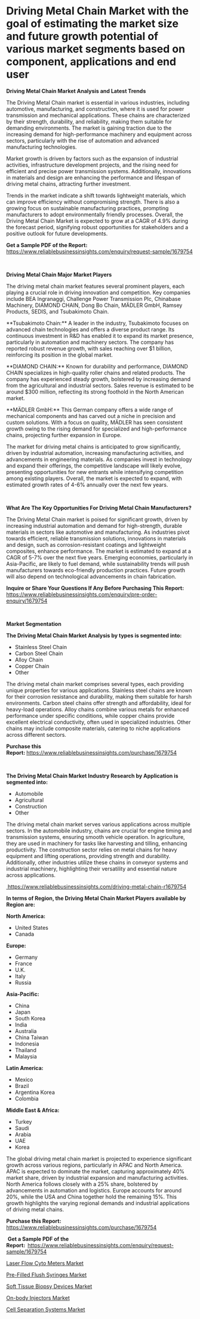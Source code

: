 <p><h1>Driving Metal Chain Market with the goal of estimating the market size and future growth potential of various market segments based on component, applications and end user</h1></p><p><strong>Driving Metal Chain Market Analysis and Latest Trends</strong></p>
<p><p>The Driving Metal Chain market is essential in various industries, including automotive, manufacturing, and construction, where it is used for power transmission and mechanical applications. These chains are characterized by their strength, durability, and reliability, making them suitable for demanding environments. The market is gaining traction due to the increasing demand for high-performance machinery and equipment across sectors, particularly with the rise of automation and advanced manufacturing technologies.</p><p>Market growth is driven by factors such as the expansion of industrial activities, infrastructure development projects, and the rising need for efficient and precise power transmission systems. Additionally, innovations in materials and design are enhancing the performance and lifespan of driving metal chains, attracting further investment.</p><p>Trends in the market indicate a shift towards lightweight materials, which can improve efficiency without compromising strength. There is also a growing focus on sustainable manufacturing practices, prompting manufacturers to adopt environmentally friendly processes. Overall, the Driving Metal Chain Market is expected to grow at a CAGR of 4.9% during the forecast period, signifying robust opportunities for stakeholders and a positive outlook for future developments.</p></p>
<p><strong>Get a Sample PDF of the Report:&nbsp;</strong> <a href="https://www.reliablebusinessinsights.com/enquiry/request-sample/1679754?utm_campaign=950&utm_medium=2&utm_source=Github&utm_content=ia&utm_term=28122024&utm_id=driving-metal-chain">https://www.reliablebusinessinsights.com/enquiry/request-sample/1679754</a></p>
<p>&nbsp;</p>
<p><strong>Driving Metal Chain Major Market Players</strong></p>
<p><p>The driving metal chain market features several prominent players, each playing a crucial role in driving innovation and competition. Key companies include BEA Ingranaggi, Challenge Power Transmission Plc, Chinabase Machinery, DIAMOND CHAIN, Dong Bo Chain, MÄDLER GmbH, Ramsey Products, SEDIS, and Tsubakimoto Chain.</p><p>**Tsubakimoto Chain:** A leader in the industry, Tsubakimoto focuses on advanced chain technologies and offers a diverse product range. Its continuous investment in R&D has enabled it to expand its market presence, particularly in automation and machinery sectors. The company has reported robust revenue growth, with sales reaching over $1 billion, reinforcing its position in the global market.</p><p>**DIAMOND CHAIN:** Known for durability and performance, DIAMOND CHAIN specializes in high-quality roller chains and related products. The company has experienced steady growth, bolstered by increasing demand from the agricultural and industrial sectors. Sales revenue is estimated to be around $300 million, reflecting its strong foothold in the North American market.</p><p>**MÄDLER GmbH:** This German company offers a wide range of mechanical components and has carved out a niche in precision and custom solutions. With a focus on quality, MÄDLER has seen consistent growth owing to the rising demand for specialized and high-performance chains, projecting further expansion in Europe.</p><p>The market for driving metal chains is anticipated to grow significantly, driven by industrial automation, increasing manufacturing activities, and advancements in engineering materials. As companies invest in technology and expand their offerings, the competitive landscape will likely evolve, presenting opportunities for new entrants while intensifying competition among existing players. Overall, the market is expected to expand, with estimated growth rates of 4-6% annually over the next few years.</p></p>
<p>&nbsp;</p>
<p><strong>What Are The Key Opportunities For Driving Metal Chain Manufacturers?</strong></p>
<p><p>The Driving Metal Chain market is poised for significant growth, driven by increasing industrial automation and demand for high-strength, durable materials in sectors like automotive and manufacturing. As industries pivot towards efficient, reliable transmission solutions, innovations in materials and design, such as corrosion-resistant coatings and lightweight composites, enhance performance. The market is estimated to expand at a CAGR of 5-7% over the next five years. Emerging economies, particularly in Asia-Pacific, are likely to fuel demand, while sustainability trends will push manufacturers towards eco-friendly production practices. Future growth will also depend on technological advancements in chain fabrication.</p></p>
<p><strong>Inquire or Share Your Questions If Any Before Purchasing This Report:</strong> <a href="https://www.reliablebusinessinsights.com/enquiry/pre-order-enquiry/1679754?utm_campaign=950&utm_medium=2&utm_source=Github&utm_content=ia&utm_term=28122024&utm_id=driving-metal-chain">https://www.reliablebusinessinsights.com/enquiry/pre-order-enquiry/1679754</a></p>
<p>&nbsp;</p>
<p><strong>Market Segmentation</strong></p>
<p><strong>The Driving Metal Chain Market Analysis by types is segmented into:</strong></p>
<p><ul><li>Stainless Steel Chain</li><li>Carbon Steel Chain</li><li>Alloy Chain</li><li>Copper Chain</li><li>Other</li></ul></p>
<p><p>The driving metal chain market comprises several types, each providing unique properties for various applications. Stainless steel chains are known for their corrosion resistance and durability, making them suitable for harsh environments. Carbon steel chains offer strength and affordability, ideal for heavy-load operations. Alloy chains combine various metals for enhanced performance under specific conditions, while copper chains provide excellent electrical conductivity, often used in specialized industries. Other chains may include composite materials, catering to niche applications across different sectors.</p></p>
<p><strong>Purchase this Report:&nbsp;</strong><a href="https://www.reliablebusinessinsights.com/purchase/1679754?utm_campaign=950&utm_medium=2&utm_source=Github&utm_content=ia&utm_term=28122024&utm_id=driving-metal-chain">https://www.reliablebusinessinsights.com/purchase/1679754</a></p>
<p>&nbsp;</p>
<p><strong>The Driving Metal Chain Market Industry Research by Application is segmented into:</strong></p>
<p><ul><li>Automobile</li><li>Agricultural</li><li>Construction</li><li>Other</li></ul></p>
<p><p>The driving metal chain market serves various applications across multiple sectors. In the automobile industry, chains are crucial for engine timing and transmission systems, ensuring smooth vehicle operation. In agriculture, they are used in machinery for tasks like harvesting and tilling, enhancing productivity. The construction sector relies on metal chains for heavy equipment and lifting operations, providing strength and durability. Additionally, other industries utilize these chains in conveyor systems and industrial machinery, highlighting their versatility and essential nature across applications.</p></p>
<p><a href="https://www.reliablebusinessinsights.com/driving-metal-chain-r1679754?utm_campaign=950&utm_medium=2&utm_source=Github&utm_content=ia&utm_term=28122024&utm_id=driving-metal-chain">&nbsp;https://www.reliablebusinessinsights.com/driving-metal-chain-r1679754</a></p>
<p><strong>In terms of Region, the Driving Metal Chain Market Players available by Region are:</strong></p>
<p>
    <p> <strong> North America: </strong>
        <ul>
            <li>United States</li>
            <li>Canada</li>
        </ul>
        </p> 
    <p> <strong> Europe: </strong>
        <ul>
            <li>Germany</li>
            <li>France</li>
            <li>U.K.</li>
            <li>Italy</li>
            <li>Russia</li>
        </ul>
        </p> 
    <p> <strong> Asia-Pacific: </strong>
        <ul>
            <li>China</li>
            <li>Japan</li>
            <li>South Korea</li>
            <li>India</li>
            <li>Australia</li>
            <li>China Taiwan</li>
            <li>Indonesia</li>
            <li>Thailand</li>
            <li>Malaysia</li>
        </ul>
        </p> 
    <p> <strong> Latin America: </strong>
        <ul>
            <li>Mexico</li>
            <li>Brazil</li>
            <li>Argentina Korea</li>
            <li>Colombia</li>
        </ul>
        </p> 
    <p> <strong> Middle East & Africa: </strong>
        <ul>
            <li>Turkey</li>
            <li>Saudi</li>
            <li>Arabia</li>
            <li>UAE</li>
            <li>Korea</li>
        </ul>
    </p>
    </p>
<p><p>The global driving metal chain market is projected to experience significant growth across various regions, particularly in APAC and North America. APAC is expected to dominate the market, capturing approximately 40% market share, driven by industrial expansion and manufacturing activities. North America follows closely with a 25% share, bolstered by advancements in automation and logistics. Europe accounts for around 20%, while the USA and China together hold the remaining 15%. This growth highlights the varying regional demands and industrial applications of driving metal chains.</p></p>
<p><strong>Purchase this Report: </strong><a href="https://www.reliablebusinessinsights.com/purchase/1679754?utm_campaign=950&utm_medium=2&utm_source=Github&utm_content=ia&utm_term=28122024&utm_id=driving-metal-chain">https://www.reliablebusinessinsights.com/purchase/1679754</a></p>
<p>&nbsp;<strong>Get a Sample PDF of the Report:&nbsp;&nbsp;</strong><a href="https://www.reliablebusinessinsights.com/enquiry/request-sample/1679754?utm_campaign=950&utm_medium=2&utm_source=Github&utm_content=ia&utm_term=28122024&utm_id=driving-metal-chain">https://www.reliablebusinessinsights.com/enquiry/request-sample/1679754</a></p>
<p><strong></strong></p>
<p><p><a href="https://github.com/osbornrdaflalo/Market-Research-Report-List-1/blob/main/laser-flow-cyto-meters-market.md?utm_campaign=950&utm_medium=2&utm_source=Github&utm_content=ia&utm_term=28122024&utm_id=driving-metal-chain">Laser Flow Cyto Meters Market</a></p><p><a href="https://github.com/hammelximalschid/Market-Research-Report-List-1/blob/main/pre-filled-flush-syringes-market.md?utm_campaign=950&utm_medium=2&utm_source=Github&utm_content=ia&utm_term=28122024&utm_id=driving-metal-chain">Pre-Filled Flush Syringes Market</a></p><p><a href="https://github.com/lashaunm5st/Market-Research-Report-List-1/blob/main/soft-tissue-biopsy-devices-market.md?utm_campaign=950&utm_medium=2&utm_source=Github&utm_content=ia&utm_term=28122024&utm_id=driving-metal-chain">Soft Tissue Biopsy Devices Market</a></p><p><a href="https://github.com/kimberjam0i/Market-Research-Report-List-1/blob/main/on-body-injectors-market.md?utm_campaign=950&utm_medium=2&utm_source=Github&utm_content=ia&utm_term=28122024&utm_id=driving-metal-chain">On-body Injectors Market</a></p><p><a href="https://github.com/antonioc6hal/Market-Research-Report-List-1/blob/main/cell-separation-systems-market.md?utm_campaign=950&utm_medium=2&utm_source=Github&utm_content=ia&utm_term=28122024&utm_id=driving-metal-chain">Cell Separation Systems Market</a></p></p>